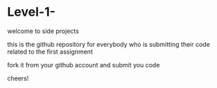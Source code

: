 # Level-1-
welcome to side projects 

this is the github repository for everybody who is submitting their code related to the first assignment 

fork it from your github account and submit you code 

cheers! 
